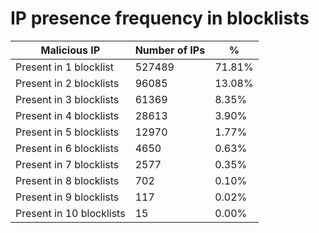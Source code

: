 # IP presence frequency in blocklists
| Malicious IP | Number of IPs | % |
|----|----|----|
| Present in 1 blocklist | 527489 | 71.81% |
| Present in 2 blocklists | 96085 | 13.08% |
| Present in 3 blocklists | 61369 | 8.35% |
| Present in 4 blocklists | 28613 | 3.90% |
| Present in 5 blocklists | 12970 | 1.77% |
| Present in 6 blocklists | 4650 | 0.63% |
| Present in 7 blocklists | 2577 | 0.35% |
| Present in 8 blocklists | 702 | 0.10% |
| Present in 9 blocklists | 117 | 0.02% |
| Present in 10 blocklists | 15 | 0.00% |
